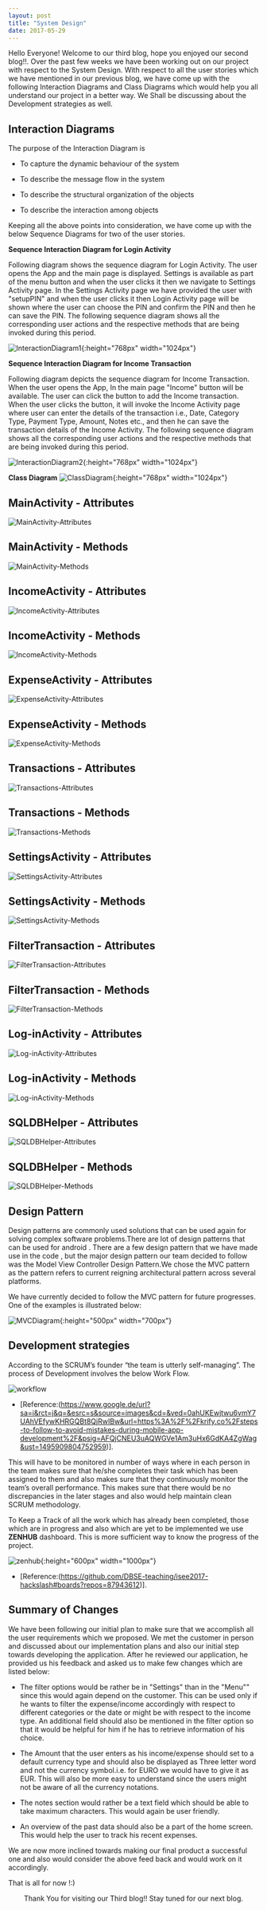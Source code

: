 ```yaml
---
layout: post
title: "System Design"
date: 2017-05-29
---
```


Hello Everyone!
Welcome to our third blog, hope you enjoyed our second blog!!.    Over the past few weeks we have been working out on our project with respect to the System Design. With respect to all the user stories which we have mentioned in our previous blog, we have come up with the following Interaction Diagrams and Class Diagrams which would help you all understand our project in a better way. We Shall be discussing about the Development strategies as well.

## Interaction Diagrams

The purpose of the Interaction Diagram is 

* To capture the dynamic behaviour of the system

* To describe the message flow in the system

* To describe the structural organization of the objects 

* To describe the interaction among objects

Keeping all the above points into consideration, we have come up with the below Sequence Diagrams for two of the user stories.

**Sequence Interaction Diagram for Login Activity**

Following diagram shows the sequence diagram for Login Activity. The user opens the App and the main page is displayed. Settings is available as part of the menu button and when the user clicks it then we navigate to Settings Activity page.  In the Settings Activity page we have provided the user with "setupPIN" and when the user clicks it then Login Activity page will be shown where the user can choose the PIN and confirm the PIN and then he can save the PIN. The following sequence diagram shows all the corresponding user actions and the respective methods that are being invoked during this period.

![InteractionDiagram1]({{site.baseurl}}/images/LoginActivity.jpeg "LogIn Activity"){:height="768px" width="1024px"}


**Sequence Interaction Diagram for Income Transaction**

Following diagram depicts the sequence diagram for Income Transaction. When the user opens the App, In the main page "Income" button will be available. The user can click the button to add the Income transaction. When the user clicks the button, it will invoke the Income Activity page where user can enter the details of the transaction i.e., Date, Category Type, Payment Type, Amount, Notes etc., and then he can save the transaction details of the Income Activity. The following sequence diagram shows all the corresponding user actions and the respective methods that are being invoked during this period. 

![InteractionDiagram2]({{site.baseurl}}/images/InteractionDiagram_for_Income_transaction-1.png "InteractionDiagram2"){:height="768px" width="1024px"}


**Class Diagram**
![ClassDiagram]({{site.baseurl}}/images/ClassDiagram.png "ClassDiagram"){:height="768px" width="1024px"}


## MainActivity - Attributes
![MainActivity-Attributes]({{site.baseurl}}/images/Main_Activity-Attributes.png "MainActivity-Attributes")


## MainActivity - Methods
![MainActivity-Methods]({{site.baseurl}}/images/Main_Activity-Methods.png "MainActivity-Methods")


## IncomeActivity - Attributes
![IncomeActivity-Attributes]({{site.baseurl}}/images/Income_Activity-Attributes.png "IncomeActivity-Attributes")


## IncomeActivity - Methods
![IncomeActivity-Methods]({{site.baseurl}}/images/Income_Activity-Methods.png "IncomeActivity-Methods")


## ExpenseActivity - Attributes
![ExpenseActivity-Attributes]({{site.baseurl}}/images/Expense_Activity-Attributes.png "ExpenseActivity-Attributes")


## ExpenseActivity - Methods
![ExpenseActivity-Methods]({{site.baseurl}}/images/Expense_Activity-Methods.png "ExpenseActivity-Methods")


## Transactions - Attributes
![Transactions-Attributes]({{site.baseurl}}/images/Transaction-Attributes.png "Transactions-Attributes")


## Transactions - Methods
![Transactions-Methods]({{site.baseurl}}/images/Transaction-Methods.png "Transactions-Methods")


## SettingsActivity - Attributes
![SettingsActivity-Attributes]({{site.baseurl}}/images/Settings_Activity-Attributes.png "SettingsActivity-Attributes")


## SettingsActivity - Methods
![SettingsActivity-Methods]({{site.baseurl}}/images/Settings_Activity-Methods.png "SettingsActivity-Methods")


## FilterTransaction - Attributes
![FilterTransaction-Attributes]({{site.baseurl}}/images/FilterTransaction_Activity-Attributes.png "FilterTransaction-Attributes")


## FilterTransaction - Methods
![FilterTransaction-Methods]({{site.baseurl}}/images/FilterTransaction_Activity-Methods.png "FilterTransaction-Methods")


## Log-inActivity - Attributes
![Log-inActivity-Attributes]({{site.baseurl}}/images/Login_Activity-Attributes.png "Log-inActivity-Attributes")


## Log-inActivity - Methods
![Log-inActivity-Methods]({{site.baseurl}}/images/Login_Activity-Methods.png "Log-inActivity-Methods")


## SQLDBHelper - Attributes
![SQLDBHelper-Attributes]({{site.baseurl}}/images/SQLDBHelper-Attributes.png "SQLDBHelper-Attributes")


## SQLDBHelper - Methods
![SQLDBHelper-Methods]({{site.baseurl}}/images/SQLDBHelper-Methods.png "SQLDBHelper-Methods")


## Design Pattern

Design patterns are commonly used solutions that can be used again for solving complex software problems.There are lot of design patterns that can be used for android . There are a few design pattern that we have made use in the code , but the major design pattern our team decided to follow was the Model View Controller Design Pattern.We chose the MVC pattern as the pattern refers to current reigning architectural pattern across several platforms.

We have currently decided to follow the MVC pattern for future progresses. One of the examples is illustrated below:

![MVCDiagram]({{site.baseurl}}/images/design_pattern-1.png "MVCDiagram"){:height="500px" width="700px"}


## Development strategies

According to the SCRUM’s founder “the team is utterly self-managing”.
The process of Development involves the below Work Flow.

![workflow]({{site.baseurl}}/images/Workflow1.png "workflow")

- [Reference:(https://www.google.de/url?sa=i&rct=j&q=&esrc=s&source=images&cd=&ved=0ahUKEwjtwu6vmY7UAhVEfywKHRGQBt8QjRwIBw&url=https%3A%2F%2Fkrify.co%2Fsteps-to-follow-to-avoid-mistakes-during-mobile-app-development%2F&psig=AFQjCNEU3uAQWGVe1Am3uHx6GdKA4ZgWag&ust=1495909804752959)].

This will have to be monitored in number of ways where in each person in the team makes sure that he/she completes their task which has been assigned to them and also makes sure that they continuously monitor the team’s overall performance. This makes sure that there would be no discrepancies in the later stages and also would help maintain clean SCRUM methodology. 

To Keep a Track of all the work which has already been completed, those which are in progress and also which are yet to be implemented we use **ZENHUB** dashboard. This is more sufficient way to know the progress of the project.

![zenhub]({{site.baseurl}}/images/Zenhub.png "zenhub"){:height="600px" width="1000px"}

- [Reference:(https://github.com/DBSE-teaching/isee2017-hackslash#boards?repos=87943612)]. 
			
## Summary of Changes 

We have been following our initial plan to make sure that we accomplish  all the user requirements which we proposed. We met the customer in person and discussed about our implementation plans and also our initial step towards developing the application.
After he reviewed our application, he provided us his feedback and asked us to make few changes which are listed below:

* The filter options would be rather be in "Settings" than in the "Menu"" since this would again depend on the customer. This can be used only if he wants to filter the expense/income accordingly with respect to different categories or the date or might be with respect to the income type. An additional field should also be mentioned in the filter option so that it would be helpful for him if he has to retrieve information of his choice.

* The Amount that the user enters as his income/expense should set to a default currency type and should also be displayed as Three letter word and not the currency symbol.i.e. for EURO we would have to give it as EUR. This will also be more easy to understand since the users might not be aware of all the currency notations.

* The notes section would rather be a text field which should be able to take maximum characters. This would again be user friendly.

* An overview of the past data should also be a part of the home screen. This would help the user to track  his recent expenses.

We are now more inclined towards making our final product a successful one and also would consider the above feed back and would work on it accordingly.

That is all for now !:)

<p align="center">
Thank You for visiting our Third blog!! Stay tuned for our next blog. 
</p>





